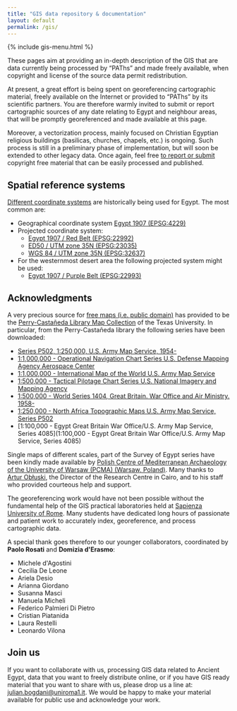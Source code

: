 ```yaml
---
title: "GIS data repository & documentation"
layout: default
permalink: /gis/
---
```


{% include gis-menu.html %}


These pages aim at providing an in-depth description of the GIS that are data currently
being processed by “PAThs” and made freely available, when copyright and license of
the source data permit redistribution.

At present, a great effort is being spent on georeferencing cartographic
material, freely available on the Internet or provided to “PAThs” by its scientific partners.
You are therefore warmly invited to submit or report cartographic sources of any date relating to Egypt
and neighbour areas, that will be promptly georeferenced and made available at this page.

Moreover, a vectorization process, mainly focused on Christian Egyptian religious buildings
(basilicas, churches, chapels, etc.) is ongoing. Such process is still in a preliminary phase of
implementation, but will soon be extended to other legacy data.
Once again, feel free [to report or submit](https://github.com/paths-erc/paths-docs/issues)
copyright free material that can be easily processed and published.

## Spatial reference systems
[Different coordinate systems](http://epsg.io/?q=egypt) are historically being used for Egypt.
The most common are:
- Geographical coordinate system [Egypt 1907 (EPSG:4229)](http://epsg.io/4229)
- Projected coordinate system:
  - [Egypt 1907 / Red Belt (EPSG:22992)](http://epsg.io/22992)
  - [ED50 / UTM zone 35N (EPSG:23035)](http://epsg.io/23035)
  - [WGS 84 / UTM zone 35N (EPSG:32637)](http://epsg.io/32637)
- For the westernmost desert area the following projected system might be used:
  - [Egypt 1907 / Purple Belt (EPSG:22993)](http://epsg.io/22993)


## Acknowledgments
A very precious source for [free maps (i.e. public domain)](https://legacy.lib.utexas.edu/maps/faq.html#3.html) has provided to be the
[Perry-Castañeda Library Map Collection](https://legacy.lib.utexas.edu/maps/) of
the Texas University.
In particular, from the Perry-Castañeda library the following series have been downloaded:
- [Series P502, 1:250,000, U.S. Army Map Service, 1954-](http://legacy.lib.utexas.edu/maps/ams/north_africa/)
- [1:1,000,000 - Operational Navigation Chart Series U.S. Defense Mapping Agency Aerospace Center](http://legacy.lib.utexas.edu/maps/onc/)
- [1:1,000,000 - International Map of the World U.S. Army Map Service](http://legacy.lib.utexas.edu/maps/imw/)
- [1:500,000 - Tactical Pilotage Chart Series U.S. National Imagery and Mapping Agency](http://legacy.lib.utexas.edu/maps/tpc/)
- [1:500,000 - World Series 1404, Great Britain. War Office and Air Ministry. 1958-](http://legacy.lib.utexas.edu/maps/ams/world/)
- [1:250,000 - North Africa Topographic Maps U.S. Army Map Service, Series P502](http://legacy.lib.utexas.edu/maps/ams/north_africa)
- [1:100,000 - Egypt Great Britain War Office/U.S. Army Map Service, Series 4085](1:100,000 - Egypt Great Britain War Office/U.S. Army Map Service, Series 4085)

Single maps of different scales, part of the Survey of Egypt series have been kindly
made available by [Polish Centre of Mediterranean Archaeology of the University of Warsaw (PCMA) (Warsaw, Poland)](https://pcma.uw.edu.pl/en/).
Many thanks to [Artur Obłuski](https://pcma.uw.edu.pl/o-nas/pracownicy/artur-obluski/),
the Director of the Research Centre in Cairo, and to his staff who provided courteous help and support.

The georeferencing work would have not been possible without the fundamental help of the GIS
practical laboratories held at [Sapienza University of Rome](http://uniroma1.it).
Many students have dedicated long hours of passionate and patient work to accurately
index, georeference, and process cartographic data.

A special thank goes therefore to our younger collaborators, coordinated by **Paolo Rosati** and **Domizia d'Erasmo**:
- Michele d'Agostini
- Cecilia De Leone
- Ariela Desio
- Arianna Giordano
- Susanna Masci
- Manuela Micheli
- Federico Palmieri Di Pietro
- Cristian Piatanida
- Laura Restelli
- Leonardo Vilona

## Join us
If you want to collaborate with us, processing GIS data related to Ancient Egypt,
data that you want to freely distribute online, or if you have GIS ready material
that you want to share with us, please drop us a line at:
[julian.bogdani@uniroma1.it](mailto:julian.bogdani@uniroma1.it).
We would be happy to make your material available for public use and
acknowledge your work.
